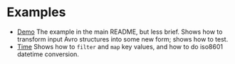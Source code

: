 Examples
========

 - [Demo](./demo/) The example in the main README, but less brief. Shows how to transform input Avro structures into some new form; shows how to test.
 - [Time](./time/) Shows how to `filter` and `map` key values, and how to do iso8601 datetime conversion.
